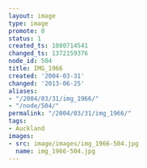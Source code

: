 ```yaml
---
layout: image
type: image
promote: 0
status: 1
created_ts: 1080714541
changed_ts: 1372159376
node_id: 504
title: IMG_1966
created: '2004-03-31'
changed: '2013-06-25'
aliases:
- "/2004/03/31/img_1966/"
- "/node/504/"
permalink: "/2004/03/31/img_1966/"
tags:
- Auckland
images:
- src: image/images/img_1966-504.jpg
  name: img_1966-504.jpg
---
```


